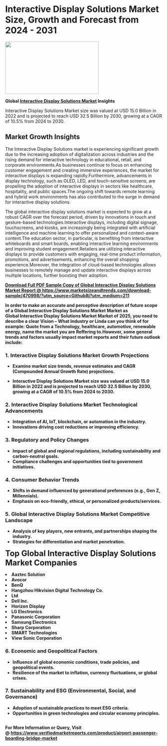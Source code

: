 <H1>Interactive Display Solutions Market Size, Growth and Forecast from 2024 - 2031</H1><img class="aligncenter size-medium wp-image-584254" src="https://thirdeyenews.in/wp-content/uploads/2024/09/Global-Market-Research-300x168.jpeg" alt="" width="300" height="168" /><p><strong>Global&nbsp;<a href="https://www.marketsizeandtrends.com/download-sample/470998/?utm_source=Github8j?utm_medium=211">Interactive Display Solutions Market</a> Insights</strong></p><p>Interactive Display Solutions Market size was valued at USD 15.0 Billion in 2022 and is projected to reach USD 32.5 Billion by 2030, growing at a CAGR of 10.5% from 2024 to 2030.</p><p><h2>Market Growth Insights</h2> <p>The Interactive Display Solutions market is experiencing significant growth due to the increasing adoption of digitalization across industries and the rising demand for interactive technology in educational, retail, and corporate environments.As businesses continue to focus on enhancing customer engagement and creating immersive experiences, the market for interactive displays is expanding rapidly.Furthermore, advancements in display technology, such as OLED, LED, and touch-sensitive screens, are propelling the adoption of interactive displays in sectors like healthcare, hospitality, and public spaces.The ongoing shift towards remote learning and hybrid work environments has also contributed to the surge in demand for interactive display solutions.</p> <p><strong><a href="#"></a></strong></p> <p>The global interactive display solutions market is expected to grow at a robust CAGR over the forecast period, driven by innovations in touch and gesture-based technologies.Interactive displays, including digital signage, touchscreens, and kiosks, are increasingly being integrated with artificial intelligence and machine learning to offer personalized and context-aware content.The education sector, in particular, is benefiting from interactive whiteboards and smart boards, enabling interactive learning environments and improving student engagement.Retailers are utilizing interactive displays to provide customers with engaging, real-time product information, promotions, and advertisements, enhancing the overall shopping experience.Moreover, the integration of cloud-based technologies allows businesses to remotely manage and update interactive displays across multiple locations, further boosting their adoption.<p><strong><a href="#"></p><p><span class=""><strong>Download Full PDF Sample Copy of Global Interactive Display Solutions Market Report</strong> @ <a href="https://www.marketsizeandtrends.com/download-sample/470998/?utm_source=Github8j?utm_medium=211" target="_blank">https://www.marketsizeandtrends.com/download-sample/470998/?utm_source=Github8j?utm_medium=211</a></span></p><p>In order to make an accurate and perceptive description of future scope of a Global&nbsp;Interactive Display Solutions Market Market as Global&nbsp;Interactive Display Solutions Market Market of 2025, you need to describe a clear Vision &ndash; What Industry or Linda can you think of for example: Quote from a Technology, healthcare, automotive, renewable energy, name the market you are Reffering to.However, some general trends and factors usually impact market reports and their future outlook include:</p><h3>1.&nbsp;<strong>Interactive Display Solutions Market Growth Projections</strong></h3><ul><li>Examine market size trends, revenue estimates and CAGR (Compounded Annual Growth Rate) projections.</li><li><p>Interactive Display Solutions Market size was valued at USD 15.0 Billion in 2022 and is projected to reach USD 32.5 Billion by 2030, growing at a CAGR of 10.5% from 2024 to 2030.</p></li></ul><h3>2.&nbsp;<strong>Interactive Display Solutions Market Technological Advancements</strong></h3><ul><li>Integration of AI, IoT, blockchain, or automation in the industry.</li><li>Innovations driving cost reductions or improving efficiency.</li></ul><h3>3.&nbsp;<strong>Regulatory and Policy Changes</strong></h3><ul><li>Impact of global and regional regulations, including sustainability and carbon-neutral goals.</li><li>Compliance challenges and opportunities tied to government initiatives.</li></ul><h3>4.&nbsp;<strong>Consumer Behavior Trends</strong></h3><ul><li>Shifts in demand influenced by generational preferences (e.g., Gen Z, Millennials).</li><li>Emphasis on eco-friendly, ethical, or personalized products/services.</li></ul><h3>5.&nbsp;<strong>Global Interactive Display Solutions Market Competitive Landscape</strong></h3><ul><li>Analysis of key players, new entrants, and partnerships shaping the industry.</li><li>Strategies for differentiation and market penetration.</li></ul><p data-pm-slice="1 1 []"><span style="color: inherit; font-family: inherit; font-size: 25px;">Top Global Interactive Display Solutions Market Companies</span></p><div class="" data-test-id=""><p><li>Aaztec Solution</li><li> Avocor</li><li> BenQ</li><li> Hangzhou Hikvision Digital Technology Co.</li><li> Ltd</li><li> Dell Inc.</li><li> Horizon Display</li><li> LG Electronics</li><li> Panasonic Corporation</li><li> Samsung Electronics</li><li> Sharp Corporation</li><li> SMART Technologies</li><li> View Sonic Corporation</li></p></div><h3>6.&nbsp;<strong>Economic and Geopolitical Factors</strong></h3><ul><li>Influence of global economic conditions, trade policies, and geopolitical events.</li><li>Resilience of the market to inflation, currency fluctuations, or global crises.</li></ul><h3>7.&nbsp;<strong>Sustainability and ESG (Environmental, Social, and Governance)</strong></h3><ul><li>Adoption of sustainable practices to meet ESG criteria.</li><li>Opportunities in green technologies and circular economy principles.</li></ul><h2><strong style="font-size: 14px;">For More Information or Query, Visit @&nbsp;</strong><a style="background-color: #ffffff; font-size: 14px;" href="https://www.marketsizeandtrends.com/report/interactive-display-solutions-market/" target="_blank">https://www.verifiedmarketreports.com/product/airport-passenger-boarding-bridge-market</a></h2>